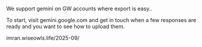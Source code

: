 We support gemini on GW accounts where export is easy..

To start, visit gemini.google.com and get in touch when a few responses are ready and you want to see how to upload them.

imran.wiseowls.life/2025-09/
